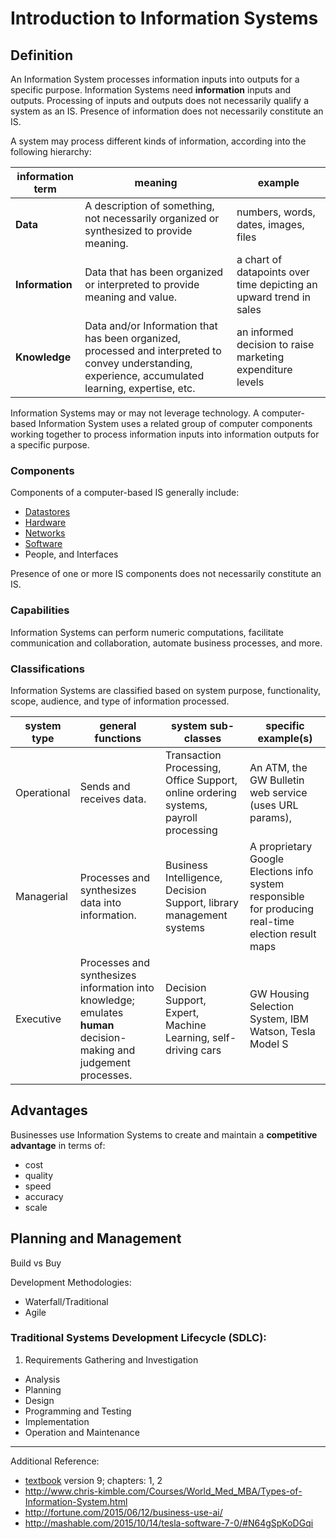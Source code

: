 # Introduction to Information Systems

## Definition

An Information System processes information inputs into outputs for a specific purpose.
 Information Systems need **information** inputs and outputs. Processing of inputs and outputs does not necessarily qualify a system as an IS. Presence of information does not necessarily constitute an IS.

A system may process different kinds of information, according into the following hierarchy:

information term | meaning | example
--- | --- | ---
**Data** | A description of something, not necessarily organized or synthesized to provide meaning. | numbers, words, dates, images, files
**Information** | Data that has been organized or interpreted to provide meaning and value. | a chart of datapoints over time depicting an upward trend in sales
**Knowledge** | Data and/or Information that has been organized, processed and interpreted to convey understanding, experience, accumulated learning, expertise, etc. | an informed decision to raise marketing expenditure levels

Information Systems may or may not leverage technology.
 A computer-based Information System uses
 a related group of computer components working together
 to process information inputs into information outputs
 for a specific purpose.

### Components

Components of a computer-based IS generally include:

 + [Datastores](information-system-components/datastores.md)
 + [Hardware](information-system-components/hardware.md)
 + [Networks](information-system-components/networks-and-protocols.md)
 + [Software](information-system-components/software.md)
 + People, and Interfaces

Presence of one or more IS components does not necessarily constitute an IS.

### Capabilities

Information Systems can perform numeric computations,
 facilitate communication and collaboration,
 automate business processes, and more.

### Classifications

Information Systems are classified
 based on
  system purpose,
  functionality,
  scope,
  audience,
  and type of information processed.

system type | general functions | system sub-classes | specific example(s)
--- | --- | --- | ---
Operational | Sends and receives data. | Transaction Processing, Office Support, online ordering systems, payroll processing | An ATM, the GW Bulletin web service (uses URL params),
Managerial | Processes and synthesizes data into information. | Business Intelligence, Decision Support, library management systems | A proprietary Google Elections info system responsible for producing real-time election result maps
Executive | Processes and synthesizes information into knowledge; emulates **human** decision-making and judgement processes. | Decision Support, Expert, Machine Learning, self-driving cars | GW Housing Selection System, IBM Watson, Tesla Model S

## Advantages

Businesses use Information Systems to create and maintain a **competitive advantage**
 in terms of:

 + cost
 + quality
 + speed
 + accuracy
 + scale

## Planning and Management

Build vs Buy

Development Methodologies:

 + Waterfall/Traditional
 + Agile

### Traditional Systems Development Lifecycle (SDLC):

 1. Requirements Gathering and Investigation
 * Analysis
 * Planning
 * Design
 * Programming and Testing
 * Implementation
 * Operation and Maintenance

<hr>

Additional Reference:

 + [textbook](README.md#accompanying-textbook) version 9; chapters: 1, 2
 + http://www.chris-kimble.com/Courses/World_Med_MBA/Types-of-Information-System.html
 + http://fortune.com/2015/06/12/business-use-ai/
 + http://mashable.com/2015/10/14/tesla-software-7-0/#N64gSpKoDGqi
